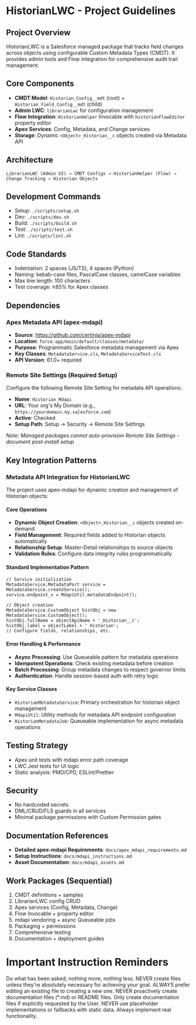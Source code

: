 # HistorianLWC - Project Guidelines

## Project Overview
HistorianLWC is a Salesforce managed package that tracks field changes across objects using configurable Custom Metadata Types (CMDT). It provides admin tools and Flow integration for comprehensive audit trail management.

## Core Components
- **CMDT Model**: `Historian_Config__mdt` (root) + `Historian_Field_Config__mdt` (child)
- **Admin LWC**: `librarianLwc` for configuration management
- **Flow Integration**: `HistorianHelper` Invocable with `historianFlowEditor` property editor
- **Apex Services**: Config, Metadata, and Change services
- **Storage**: Dynamic `<Object>_Historian__c` objects created via Metadata API

## Architecture
```
LibrarianLWC (Admin UI) → CMDT Configs → HistorianHelper (Flow) → Change Tracking → Historian Objects
```

## Development Commands
- Setup: `./scripts/setup.sh`
- Dev: `./scripts/dev.sh` 
- Build: `./scripts/build.sh`
- Test: `./scripts/test.sh`
- Lint: `./scripts/lint.sh`

## Code Standards
- Indentation: 2 spaces (JS/TS), 4 spaces (Python)
- Naming: kebab-case files, PascalCase classes, camelCase variables
- Max line length: 100 characters
- Test coverage: ≥85% for Apex classes

## Dependencies

### Apex Metadata API (apex-mdapi)
- **Source**: https://github.com/certinia/apex-mdapi
- **Location**: `force-app/main/default/classes/metadata/`
- **Purpose**: Programmatic Salesforce metadata management via Apex
- **Key Classes**: `MetadataService.cls`, `MetadataServiceTest.cls`
- **API Version**: 61.0+ required

### Remote Site Settings (Required Setup)
Configure the following Remote Site Setting for metadata API operations:
- **Name**: `Historian_Mdapi`
- **URL**: Your org's My Domain (e.g., `https://yourdomain.my.salesforce.com`)
- **Active**: Checked
- **Setup Path**: Setup → Security → Remote Site Settings

*Note: Managed packages cannot auto-provision Remote Site Settings - document post-install setup*

## Key Integration Patterns

### Metadata API Integration for HistorianLWC
The project uses apex-mdapi for dynamic creation and management of Historian objects:

#### Core Operations
- **Dynamic Object Creation**: `<Object>_Historian__c` objects created on-demand
- **Field Management**: Required fields added to Historian objects automatically  
- **Relationship Setup**: Master-Detail relationships to source objects
- **Validation Rules**: Configure data integrity rules programmatically

#### Standard Implementation Pattern
```apex
// Service initialization
MetadataService.MetadataPort service = MetadataService.createService();
service.endpoint_x = MdapiUtil.metadataEndpoint();

// Object creation
MetadataService.CustomObject histObj = new MetadataService.CustomObject();
histObj.fullName = objectApiName + '_Historian__c';
histObj.label = objectLabel + ' Historian';
// Configure fields, relationships, etc.
```

#### Error Handling & Performance
- **Async Processing**: Use Queueable pattern for metadata operations
- **Idempotent Operations**: Check existing metadata before creation
- **Batch Processing**: Group metadata changes to respect governor limits
- **Authentication**: Handle session-based auth with retry logic

#### Key Service Classes
- `HistorianMetadataService`: Primary orchestration for historian object management
- `MdapiUtil`: Utility methods for metadata API endpoint configuration
- `HistorianMetadataJob`: Queueable implementation for async metadata operations

## Testing Strategy
- Apex unit tests with mdapi error path coverage
- LWC Jest tests for UI logic
- Static analysis: PMD/CPD, ESLint/Prettier

## Security
- No hardcoded secrets
- DML/CRUD/FLS guards in all services
- Minimal package permissions with Custom Permission gates

## Documentation References
- **Detailed apex-mdapi Requirements**: `docs/apex_mdapi_requirements.md`
- **Setup Instructions**: `docs/mdapi_instructions.md`
- **Asset Documentation**: `docs/mdapi_assets.md`

## Work Packages (Sequential)
1. CMDT definitions + samples
2. LibrarianLWC config CRUD
3. Apex services (Config, Metadata, Change)
4. Flow Invocable + property editor
5. mdapi vendoring + async Queueable jobs
6. Packaging + permissions
7. Comprehensive testing
8. Documentation + deployment guides

# Important Instruction Reminders
Do what has been asked; nothing more, nothing less.
NEVER create files unless they're absolutely necessary for achieving your goal.
ALWAYS prefer editing an existing file to creating a new one.
NEVER proactively create documentation files (*.md) or README files. Only create documentation files if explicitly requested by the User.
NEVER use placeholder implementations or fallbacks with static data. Always implement real functionality.